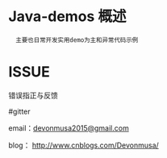 # Java-demos 概述
      主要也日常开发实用demo为主和异常代码示例
  
#  ISSUE
   错误指正与反馈

#gitter

  email：devonmusa2015@gmail.com
  
  blog： http://www.cnblogs.com/Devonmusa/